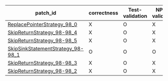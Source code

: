  | patch_id |correctness |Test-validation |NPEX-validation |
 |--- | --- | --- | --- | 
 | [ReplacePointerStrategy_98_0](./patches/ReplacePointerStrategy_98_0/patch.java#98) | X | O | X | 
 | [SkipReturnStrategy_98-98_4](./patches/SkipReturnStrategy_98-98_4/patch.java#98) | X | O | X | 
 | [SkipReturnStrategy_98-98_5](./patches/SkipReturnStrategy_98-98_5/patch.java#98) | X | O | X | 
 | [SkipSinkStatementStrategy_98-98_1](./patches/SkipSinkStatementStrategy_98-98_1/patch.java#98) | O | O | O | 
 | [SkipReturnStrategy_98-98_3](./patches/SkipReturnStrategy_98-98_3/patch.java#98) | X | O | X | 
 | [SkipReturnStrategy_98-98_2](./patches/SkipReturnStrategy_98-98_2/patch.java#98) | X | O | X | 
